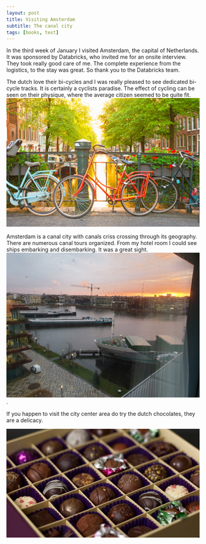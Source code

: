 ```yaml
---
layout: post
title: Visiting Amsterdam
subtitle: The canal city
tags: [books, test]
---
```


In the third week of January I visited Amsterdam, the capital of Netherlands.
It was sponsored by Databricks, who invited me for an onsite interview. They took really good care of me. The complete experience from the logistics, to the stay was great. So thank you to the Databricks team.

The dutch love their bi-cycles and I was really pleased to see dedicated bi-cycle tracks. It is certainly a cyclists paradise. The effect of cycling can be seen on their physique, where the average citizen seemed to be quite fit.
![AmsterdamCycling](/assets/img/Amsterdam-cycling.jpg)

Amsterdam is a canal city with canals criss crossing through its geography. There are numerous canal tours organized. From my hotel room I could see ships embarking and disembarking. It was a great sight.
![AmsterdamCanals](/assets/img/amsterdam-canal.jpeg) .

If you happen to visit the city center area do try the dutch chocolates, they are a delicacy.

![DutchChocolate](/assets/img/dutch-chocolate.jpg)
